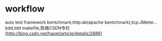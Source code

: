 # workflow

auto test framework
bentchmark;http:ab(apache bentchmark);tcp:JMeter...
bdd,tdd
makefile,陈皓CSDN专栏[http://blog.csdn.net/haoel/article/details/2886]